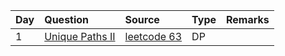 | Day  | Question                                                                                             | Source                                                        | Type | Remarks |
| :--- | :--------------------------------------------------------------------------------------------------- | :------------------------------------------------------------ | :--- | :------ |
| 1    | [Unique Paths II](https://github.com/xementor/AlgoDaily/blob/main/leetcode/63-unique-paths-ii.java#) | [leetcode 63](https://leetcode.com/problems/unique-paths-ii/) | DP   |


